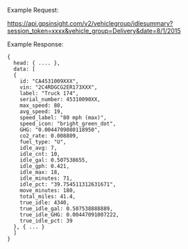 Example Request:

https://api.gpsinsight.com/v2/vehiclegroup/idlesummary?session_token=xxxx&vehicle_group=Delivery&date=8/1/2015

Example Response:

    {
      head: { .... },
      data: [
      {
        id: "CA4531009XXX",
        vin: "2C4RDGCG2ER173XXX",
        label: "Truck 174",
        serial_number: 45310090XX,
        max_speed: 80,
        avg_speed: 19,
        speed_label: "80 mph (max)",
        speed_icon: "bright_green_dot",
        GHG: "0.0044709080118950",
        co2_rate: 0.008809,
        fuel_type: "U",
        idle_avg: 7,
        idle_cnt: 10,
        idle_gal: 0.507538655,
        idle_gph: 0.421,
        idle_max: 18,
        idle_minutes: 71,
        idle_pct: "39.754511312631671",
        move_minutes: 180,
        total_miles: 41.4,
        true_idle: 4340,
        true_idle_gal: 0.507538888889,
        true_idle_GHG: 0.00447091007222,
        true_idle_pct: 39
      }, { ... }
      ]
    }
